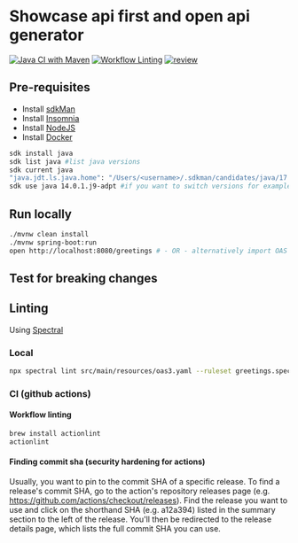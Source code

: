 # Showcase api first and open api generator

[![Java CI with Maven](https://github.com/shavo007/api-first-demo/actions/workflows/ci.yml/badge.svg)](https://github.com/shavo007/api-first-demo/actions/workflows/ci.yml)
[![Workflow Linting](https://github.com/shavo007/api-first-demo/actions/workflows/workflow-lint.yml/badge.svg)](https://github.com/shavo007/api-first-demo/actions/workflows/workflow-lint.yml)
[![review](https://github.com/shavo007/api-first-demo/actions/workflows/review.yml/badge.svg)](https://github.com/shavo007/api-first-demo/actions/workflows/review.yml)

## Pre-requisites

- Install [sdkMan](https://sdkman.io/)
- Install [Insomnia](https://insomnia.rest/)
- Install [NodeJS](https://nodejs.org/en/download/)
- Install [Docker](https://docs.docker.com/desktop/install/mac-install/)

```bash
sdk install java
sdk list java #list java versions
sdk current java
"java.jdt.ls.java.home": "/Users/<username>/.sdkman/candidates/java/17.0.4.1-tem" #VSCode settings
sdk use java 14.0.1.j9-adpt #if you want to switch versions for example
```

## Run locally

```bash
./mvnw clean install
./mvnw spring-boot:run
open http://localhost:8080/greetings # - OR - alternatively import OAS into insomnia and run the requests
```

## Test for breaking changes

## Linting

Using [Spectral](https://meta.stoplight.io/docs/spectral/674b27b261c3c-overview)

### Local

```bash
npx spectral lint src/main/resources/oas3.yaml --ruleset greetings.spectral.yml
```

### CI (github actions)

#### Workflow linting

```bash
brew install actionlint
actionlint
```

#### Finding commit sha (security hardening for actions)

Usually, you want to pin to the commit SHA of a specific release. To find a release's commit SHA, go to the action's repository releases page (e.g. <https://github.com/actions/checkout/releases>). Find the release you want to use and click on the shorthand SHA (e.g. a12a394) listed in the summary section to the left of the release. You'll then be redirected to the release details page, which lists the full commit SHA you can use.
